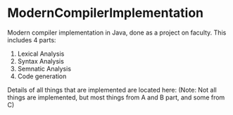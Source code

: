 # ModernCompilerImplementation
Modern compiler implementation in Java, done as a project on faculty.
This includes 4 parts:
  1. Lexical Analysis
  2. Syntax Analysis
  3. Semnatic Analysis
  4. Code generation

Details of all things that are implemented are located here:
(Note: Not all things are implemented, but most  things from A and B part, and some from C)

